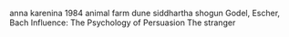

anna karenina
1984 
animal farm
dune
siddhartha
shogun
Godel, Escher, Bach
Influence: The Psychology of Persuasion
The stranger